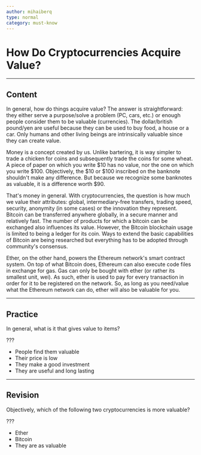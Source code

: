 ```yaml
---
author: mihaiberq
type: normal
category: must-know
---
```


# How Do Cryptocurrencies Acquire Value?


---

## Content

In general, how do things acquire value? The answer is straightforward: they either serve a purpose/solve a problem (PC, cars, etc.) or enough people consider them to be valuable (currencies). The dollar/british pound/yen are useful because they can be used to buy food, a house or a car. Only humans and other living beings are intrinsically valuable since they can create value.

Money is a concept created by us. Unlike bartering, it is way simpler to trade a chicken for coins and subsequently trade the coins for some wheat. A piece of paper on which you write $10 has no value, nor the one on which you write $100. Objectively, the $10 or $100 inscribed on the banknote shouldn't make any difference. But because we recognize some banknotes as valuable, it is a difference worth $90.

That's money in general. With cryptocurrencies, the question is how much we value their attributes: global, intermediary-free transfers, trading speed, security, anonymity (in some cases) or the innovation they represent. Bitcoin can be transferred anywhere globally, in a secure manner and relatively fast. The number of products for which a bitcoin can be exchanged also influences its value. However, the Bitcoin blockchain usage is limited to being a ledger for its coin. Ways to extend the basic capabilities of Bitcoin are being researched but everything has to be adopted through community's consensus.

Ether, on the other hand, powers the Ethereum network's smart contract system. On top of what Bitcoin does, Ethereum can also execute code files in exchange for gas. Gas can only be bought with ether (or rather its smallest unit, wei). As such, ether is used to pay for every transaction in order for it to be registered on the network. So, as long as you need/value what the Ethereum network can do, ether will also be valuable for you.


---

## Practice

In general, what is it that gives value to items?

???

- People find them valuable
- Their price is low
- They make a good investment
- They are useful and long lasting


---

## Revision

Objectively, which of the following two cryptocurrencies is more valuable?

???

- Ether
- Bitcoin
- They are as valuable
 
